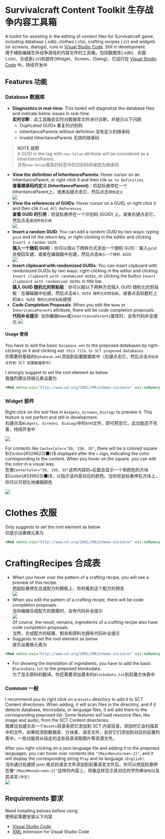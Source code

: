 # Survivalcraft Content Toolkit 生存战争内容工具箱

A toolkit for assisting in the editing of content files for Survivalcraft game, including database (.xdb), clothes (.clo), crafting recipes (.cr) and widgets (or screens, dialogs), runs in [Visual Studio Code](https://code.visualstudio.com). Still in development.  
用于辅助编辑生存战争游戏的内容文件的工具箱，包括数据库(.xdb)、衣服(.clo)、合成表(.cr)和部件(Widget、Screen、Dialog)，它运行在 [Visual Studio Code](https://code.visualstudio.com) 中。持续开发中

## Features 功能

### Database 数据库

* **Diagnostics in real-time**: This toolkit will diagnotize the database files and indicate below issues in real-time.  
  **实时诊断**：此工具箱会实时对数据库文件进行诊断，并提示以下问题
  * Duplicated GUIDs 重复的识别码
  * InheritanceParents without definition 没有定义的继承码
  * Invalid InheritanceParents 无效的继承码

> **NOTE 说明**  
> A GUID in the tag with `new-Value` attribute will be considered as a InheritanceParent.  
> 含有`new-Value`属性的标签中的识别码将被视为继承码

* **View the definition of InheritanceParents**: Hover cursor on an InheritanceParent, or right click it and then clik `Go to Definition`.  
  **查看继承码的定义 (InheritanceParent)**：将鼠标悬停在一个InheritanceParent上，或者右键点击它，然后点击`转到定义`  
  ![](https://raw.githubusercontent.com/XiaofengdiZhu/survivalcraft-content-toolkit/refs/heads/main/doc_resources/definition_of_InheritanceParents.webp)
* **View the references of GUIDs**: Hover cursor on a GUID, or right click it and then clik `Find All References`.  
  **查看 GUID 的引用**：将鼠标悬停在一个识别码 (GUID) 上，或者右键点击它，然后点击`查找所有引用`  
  ![](https://raw.githubusercontent.com/XiaofengdiZhu/survivalcraft-content-toolkit/refs/heads/main/doc_resources/the_references_of_GUIDs.webp)
* **Insert a random GUID**: You can add a random GUID by two ways: typing `guid` and hit the return key, or right-clicking in the editor and clicking `Insert a random GUID`.  
  **插入一个随机 GUID**：你可以按以下两种方式添加一个随机 GUID：输入`guid`并按回车键，或者在编辑器中右键，然后点击`插入一个随机 GUID`  
  ![](https://raw.githubusercontent.com/XiaofengdiZhu/survivalcraft-content-toolkit/refs/heads/main/doc_resources/insert_a_random_GUID.webp)
* **Insert clipboard with randomized GUIDs**: You can insert clipboard with randomized GUIDs by two ways: right-clicking in the editor and clicking `Insert clipboard with randomized GUIDs`, or clicking the button `Insert clipboard with randomized GUIDs` in title bar.  
  **插入 GUID 随机化的剪贴板**：你可以按以下两种方式插入 GUID 随机化的剪贴板：在编辑器中右键，然后点击`插入 GUID 随机化的剪贴板`，或者点击标题栏上的`插入 GUID 随机化的剪贴板`按钮
* **Code Completion Proposals**: When you edit the `Name` or `InheritanceParents` attribute, there will be code completion proposals.  
  **代码补全提示**: 当你编辑`Name`或`InheritanceParents`属性时，会有代码补全提示
  ![](https://raw.githubusercontent.com/XiaofengdiZhu/survivalcraft-content-toolkit/refs/heads/main/doc_resources/code_completion_proposals_for_Database.webp)


#### Usage 使用
You have to add the basic `Database.xml` to the preposed databases by right-clicking on it and clicking `Add this file to SCT preposed Databases`.  
你需要将基础的`Database.xml`添加到前置数据库中（右键点击它，然后点击`添加该文件到 SCT 前置数据库中`）

I strongly suggest to set the root element as below  
我强烈建议将根元素设置为
```xml
<Mod xmlns:xsi="http://www.w3.org/2001/XMLSchema-instance" xsi:noNamespaceSchemaLocation="https://gitee.com/SC-SPM/SurvivalcraftApi/raw/SCAPI1.8/Survivalcraft/Content/Assets/Database.xsd">
```

### Widget 部件

Right click on the xml files in `Widgets`, `Screens`, `Dialogs` to preview it. This feature is not perfect and still in development.  
右键点击`Widgets`、`Screens`、`Dialogs`中的xml文件，即可预览它。此功能还不完善，持续开发中

![](https://raw.githubusercontent.com/XiaofengdiZhu/survivalcraft-content-toolkit/refs/heads/main/doc_resources/preview_of_widget.webp)

For contents like `CenterColor="50, 150, 35"`, there will be a colored square ${{\color{#329623}■}}$ displayed after the `=` sign, indicating the color corresponding to the content. When you hover on the square, you can edit the color in a visual way.  
在像`CenterColor="50, 150, 35"`这样内容的`=`后面会显示一个带颜色的方块${\color{#329623}■}$，以指示该内容对应的颜色。当你将鼠标悬停在方块上，你可以可视化地编辑颜色

![](https://raw.githubusercontent.com/XiaofengdiZhu/survivalcraft-content-toolkit/refs/heads/main/doc_resources/edit_color_visually.webp)
# Clothes 衣服

Only suggests to set the root element as below  
仅提示设置根元素为
```xml
<Mod xmlns:xsi="http://www.w3.org/2001/XMLSchema-instance" xsi:noNamespaceSchemaLocation="https://gitee.com/SC-SPM/SurvivalcraftApi/raw/SCAPI1.8/Survivalcraft/Content/Assets/Clothes.xsd">
```

# CraftingRecipes 合成表

* When you hover over the pattern of a crafting recipe, you will see a preview of this recipe.  
  把鼠标悬停在合成配方的模板上，你将看到这个配方的预览  
  ![](https://raw.githubusercontent.com/XiaofengdiZhu/survivalcraft-content-toolkit/refs/heads/main/doc_resources/preview_of_crafting_recipe.webp)
* When you edit the pattern of a crafting recipe, there will be code completion proposals.  
  当你编辑合成配方的图案时，会有代码补全提示  
  ![](https://raw.githubusercontent.com/XiaofengdiZhu/survivalcraft-content-toolkit/refs/heads/main/doc_resources/code_completion_proposals_for_CraftingRecipes.webp)  
  Of cource, the result, remains, ingredients of a crafting recipe also have code completion proposals.  
  当然，合成配方的结果、剩余和原料也拥有代码补全提示
* Suggests to set the root element as below  
  提示设置根元素为
```xml
<Mod xmlns:xsi="http://www.w3.org/2001/XMLSchema-instance" xsi:noNamespaceSchemaLocation="https://gitee.com/SC-SPM/SurvivalcraftApi/raw/SCAPI1.8/Survivalcraft/Content/Assets/CraftingRecipes.xsd">
```
* For showing the translation of ingredients, you have to add the basic `BlocksData.txt` to the preposed blocksdata.  
为了显示原料的翻译，你还需要添加基本的`BlocksData.txt`到前置方块表中

### Common 一般

I recommend you to right click on a `Assets` directory to add it to SCT Content directories. When adding, it will scan files in the directory, and if it detects database, blocksdata, or language files, it will add them to the corresponding preposed list. Some features will load resource files, like image and audio, from the SCT Content directories.  
我建议右键点击一个`Assets`目录来把它添加到 SCT 内容目录。添加时它会扫描其中的文件，如果检测到数据库、方块表、语言文件，会将它们添加到对应的前置列表中。一些功能将从指定的这些目录读取图片等资源文件。

After you right-clicking on a json language file and adding it to the preposed languages, you can hover over contents like `"[MainMenuScreen:2]"`, and it will display the corresponding string `Play` and its language `(English)`.  
当你通过右键把 json 格式的语言文件添加到前置语言文件后，你可以把鼠标悬停在像`"[MainMenuScreen:2]"`这样的内容上，将像这样显示其对应的字符串`游戏`以及其语言`(中文)`  
![](https://raw.githubusercontent.com/XiaofengdiZhu/survivalcraft-content-toolkit/refs/heads/main/doc_resources/preview_of_translations.webp)

## Requirements 要求

Need installing belows before using:  
使用前需要安装以下内容

* [Visual Studio Code](https://code.visualstudio.com)
* [XML](https://marketplace.visualstudio.com/items?itemName=redhat.vscode-xml) extension for Visual Studio Code
